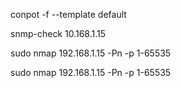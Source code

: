 conpot -f --template default



snmp-check 10.168.1.15   



sudo nmap 192.168.1.15 -Pn -p 1-65535



sudo nmap 192.168.1.15 -Pn -p 1-65535
